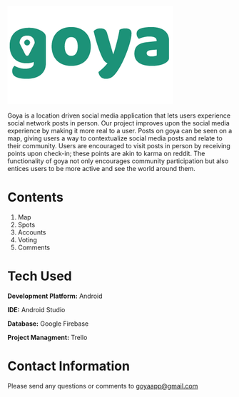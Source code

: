 ![alt-text](https://github.com/troytheboy/goya/blob/master/Goya/app/src/main/res/drawable/goya_full1.png)

Goya is a location driven social media application that lets users experience social network posts in person. Our project improves upon the social media experience by making it more real to a user. Posts on goya can be seen on a map, giving users a way to contextualize social media posts and relate to their community. Users are encouraged to visit posts in person by receiving points upon check-in; these points are akin to karma on reddit. The functionality of goya not only encourages community participation but also entices users to be more active and see the world around them.

# Contents

1.  Map
2. Spots
3. Accounts
4. Voting
5. Comments

# Tech Used

**Development Platform:** Android

**IDE:** Android Studio

**Database:** Google Firebase

**Project Managment:** Trello

# Contact Information

Please send any questions or comments to goyaapp@gmail.com
